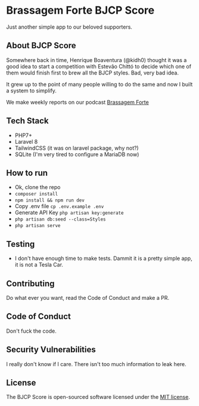# Brassagem Forte BJCP Score

Just another simple app to our beloved supporters.

## About BJCP Score

Somewhere back in time, Henrique Boaventura (@kidh0) thought it was a good idea to start a competition with Estevão Chittó to decide which one of them would finish first to brew all the BJCP styles. Bad, very bad idea.

It grew up to the point of many people willing to do the same and now I built a system to simplify.

We make weekly reports on our podcast [Brassagem Forte](http://www.brassagemforte.com.br)

## Tech Stack

- PHP7+
- Laravel 8
- TailwindCSS (it was on laravel package, why not?)
- SQLite (I'm very tired to configure a MariaDB now)

## How to run

- Ok, clone the repo
- `composer install`
- `npm install && npm run dev`
- Copy .env file `cp .env.example .env`
- Generate API Key `php artisan key:generate`
- `php artisan db:seed --class=Styles`
- `php artisan serve`

## Testing

- I don't have enough time to make tests. Dammit it is a pretty simple app, it is not a Tesla Car.

## Contributing

Do what ever you want, read the Code of Conduct and make a PR.

## Code of Conduct

Don't fuck the code.

## Security Vulnerabilities

I really don't know if I care. There isn't too much information to leak here.

## License

The BJCP Score is open-sourced software licensed under the [MIT license](https://opensource.org/licenses/MIT).
